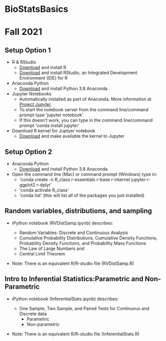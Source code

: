 # BioStatsBasics

# Fall 2021

## Setup Option 1
* R & RStudio
    * [Download](https://cloud.r-project.org/) and install R
    * [Download](https://www.rstudio.com/products/rstudio/download/#download) and install RStudio, an Integrated Development Environment (IDE) for R
* Anaconda Python
    * [Download](https://www.anaconda.com/download/) and install Python 3.8 Anaconda
* Jupyter Notebooks
    * Automatically installed as part of Anaconda. More information at [Project Jupyter](http://jupyter.org/).
    * To start the notebook server from the command line/command prompt type 'jupyter notebook' 
    * If this doesn't work, you can type in the command line/command prompt 'conda install jupyter'
* Download R kernel for Juptyer notebook
    * [Download](https://irkernel.github.io/installation/) and make available the kernel to Jupyter

## Setup Option 2
* Anaconda Python
    * [Download](https://www.anaconda.com/download/) and install Python 3.8 Anaconda
* Open the command line (Mac) or command prompt (Windows) type in:
   *  'conda create -n R_class r-essentials r-base r-irkernel jupyter r-ggplot2 r-dplyr'
   *  'conda activate R_class'
   *  'conda list' (this will list all of the packages you just installed)


## Random variables, distributions, and sampling
* iPython notebook (RVDistSamp.ipynb) describes:
    * Random Variables: Discrete and Continuous Analysis
    * Cumulative Probability Distributions, Cumulative Density Functions, Probability Density Functions, and Probability Mass Functions
    * The Law of Large Numbers and
    * Central Limit Theorem

* Note: There is an equivalent R/R-studio file (RVDistSamp.R)

## Intro to Inferential Statistics:Parametric and Non-Parametric
*  iPython notebook (InferentialStats.ipynb) describes:
    * One Sample, Two Sample, and Paired Tests for Continuous and Discrete data
      - Parametric
      - Non-parametric

* Note: There is an equivalent R/R-studio file (InferentialStats.R)
